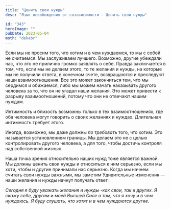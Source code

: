 ```yaml
---
title: "Ценить свои нужды"
desc: "Язык освобождения от созависимости - Ценить свои нужды"

id: "343"
heroImage: ""
pubDate: 2023-05-04
moth: "dekabr"
---
```


Если мы не просим того, что хотим и в чем нуждаемся, то мы с собой не
считаемся. Мы заслуживаем лучшего. Возможно, другие убеждали нас, что это не
прилично громко заявлять о себе. Правда заключается в том, что, если мы не
делаем этого, то те желания и нужды, на которые мы не получили ответа, в
конечном счете, возвращаются и преследуют наши взаимоотношения. Все это может
закончиться тем, что мы сердимся и обижаемся, либо мы можем начать наказывать
другого человека за то, что он не угадал наши желания. Это может привести к
разрыву взаимоотношений, потому что они не отвечают нашим нуждам.

Интимность и близость возможны только в тех взаимоотношениях, где оба человека
могут говорить о своих желаниях и нуждах. Длительная интимность требует этого.

Иногда, возможно, мы даже должны _по_ _требовать_ того, что хотим. Это
называется установлением границы. Мы делаем это не с целью контролировать
другого человека, а для того, чтобы достичь контроля над собственной жизнью.

Наша точка зрения относительно наших нужд тоже является важной. Мы должны
ценить свои нужды и относиться к ним серьезно, если мы хоти, чтобы и другие
принимали нас серьезно. Когда мы начнем считать свои нужды важными, мы заметим
Удивительные изменения — наши желания и нужды начнут получать ответ.

_Сегодня_ _я_ _буду_ _уважать_ _желания_ _и_ _нужды_ _-как_ _свои,_ _так_ _и_
_других._ _Я_ _скажу_ _себе,_ _другим_ _и_ _моей_ _Высшей_ _Силе_ _о_ _том,_
_что_ _я_ _хочу_ _и_ _в_ _чем_ _нуждаюсь._ _Я_ _буду_ _слушать,_ _что_ _хотят_
_и_ _в_ _чем_ _нуждаются_ _другие._
